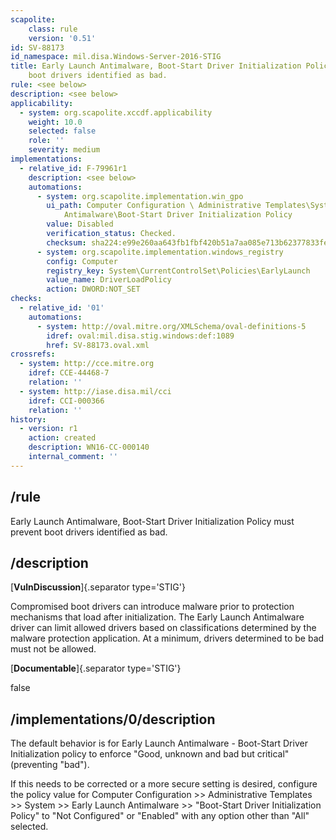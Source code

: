 ```yaml
---
scapolite:
    class: rule
    version: '0.51'
id: SV-88173
id_namespace: mil.disa.Windows-Server-2016-STIG
title: Early Launch Antimalware, Boot-Start Driver Initialization Policy must prevent
    boot drivers identified as bad.
rule: <see below>
description: <see below>
applicability:
  - system: org.scapolite.xccdf.applicability
    weight: 10.0
    selected: false
    role: ''
    severity: medium
implementations:
  - relative_id: F-79961r1
    description: <see below>
    automations:
      - system: org.scapolite.implementation.win_gpo
        ui_path: Computer Configuration \ Administrative Templates\System\Early Launch
            Antimalware\Boot-Start Driver Initialization Policy
        value: Disabled
        verification_status: Checked.
        checksum: sha224:e99e260aa643fb1fbf420b51a7aa085e713b62377833fe5986ea2297
      - system: org.scapolite.implementation.windows_registry
        config: Computer
        registry_key: System\CurrentControlSet\Policies\EarlyLaunch
        value_name: DriverLoadPolicy
        action: DWORD:NOT_SET
checks:
  - relative_id: '01'
    automations:
      - system: http://oval.mitre.org/XMLSchema/oval-definitions-5
        idref: oval:mil.disa.stig.windows:def:1089
        href: SV-88173.oval.xml
crossrefs:
  - system: http://cce.mitre.org
    idref: CCE-44468-7
    relation: ''
  - system: http://iase.disa.mil/cci
    idref: CCI-000366
    relation: ''
history:
  - version: r1
    action: created
    description: WN16-CC-000140
    internal_comment: ''
---
```



## /rule

Early Launch Antimalware, Boot-Start Driver Initialization Policy must prevent boot drivers identified as bad.

## /description

[**VulnDiscussion**]{.separator type='STIG'}

Compromised boot drivers can introduce malware prior to protection mechanisms that load after initialization. The Early Launch Antimalware driver can limit allowed drivers based on classifications determined by the malware protection application. At a minimum, drivers determined to be bad must not be allowed.

[**Documentable**]{.separator type='STIG'}

false

## /implementations/0/description

The default behavior is for Early Launch Antimalware - Boot-Start Driver Initialization policy to enforce "Good, unknown and bad but critical" (preventing "bad").

If this needs to be corrected or a more secure setting is desired, configure the policy value for Computer Configuration >> Administrative Templates >> System >> Early Launch Antimalware >> "Boot-Start Driver Initialization Policy" to "Not Configured" or "Enabled" with any option other than "All" selected.
